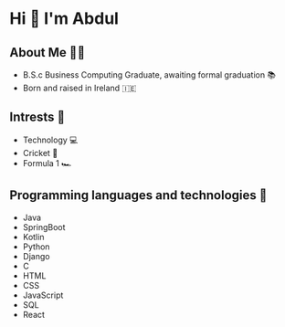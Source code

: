 
# Hi :wave: I'm Abdul

## About Me :man_technologist:
* B.S.c Business Computing Graduate, awaiting formal graduation :books:
* Born and raised in Ireland :ireland:


## Intrests :dart:
* Technology :computer:
* Cricket :cricket_game:
* Formula 1 :racing_car:

## Programming languages and technologies :briefcase:
* Java
* SpringBoot
* Kotlin
* Python
* Django
* C
* HTML
* CSS
* JavaScript
* SQL
* React

 

<!---
AbdulMannanAkhtar/AbdulMannanAkhtar is a ✨ special ✨ repository because its `README.md` (this file) appears on your GitHub profile.
You can click the Preview link to take a look at your changes.
--->
